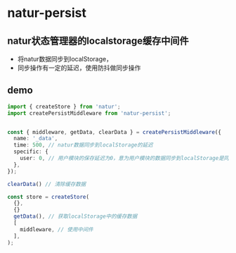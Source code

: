 # natur-persist

## natur状态管理器的localstorage缓存中间件

- 将natur数据同步到localStorage，
- 同步操作有一定的延迟，使用防抖做同步操作

## demo

````typescript
import { createStore } from 'natur';
import createPersistMiddleware from 'natur-persist';


const { middleware, getData, clearData } = createPersistMiddleware({
  name: '_data',
  time: 500, // natur数据同步到localStorage的延迟
  specific: {
    user: 0, // 用户模块的保存延迟为0，意为用户模块的数据同步到localStorage是同步的
  },
});

clearData() // 清除缓存数据

const store = createStore(
  {},
  {}
  getData(), // 获取localStorage中的缓存数据
  [
    middleware, // 使用中间件
  ],
);

````
